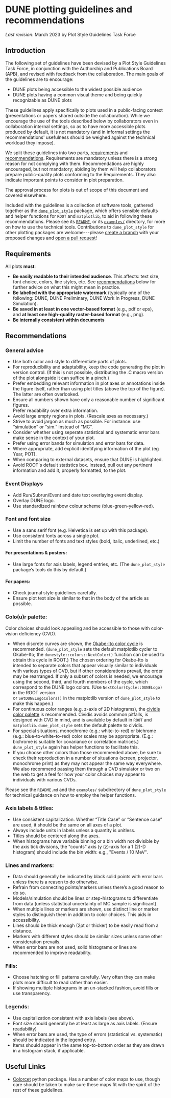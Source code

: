 # DUNE plotting guidelines and recommendations

_Last revision_: March 2023  by Plot Style Guidelines Task Force

## Introduction
The following set of guidelines have been devised by a Plot Style Guidelines Task Force, 
in conjunction with the Authorship and Publications Board (APB), and revised with feedback from the collaboration.
The main goals of the guidelines are to encourage:
* DUNE plots being accessible to the widest possible audience
* DUNE plots having a common visual theme and being quickly recognizable as DUNE plots 

These guidelines apply specifically to plots used in a public-facing context (presentations or papers shared outside the collaboration).
While we encourage the use of the tools described below by collaborators
even in collaboration internal settings, so as to have more accessible plots produced by default, it is not mandatory
(and in informal settings the recommendations' usefulness should be weighed against the technical workload they impose).

We split these guidelines into two parts, [requirements](#requirements) and [recommendations](#recommendations).
Requirements are mandatory unless there is a strong reason for not complying with them.
Recommendations are highly encouraged, but not mandatory; abiding by them will help collaborators prepare
public-quality plots conforming to the Requirements.  They also indicate important points to consider in plot preparation.

The approval process for plots is out of scope of this document and covered elsewhere.

Included with the guidelines is a collection of software tools, gathered together as the 
[`dune_plot_style`](https://github.com/DUNE/dune_plot_style) package, 
which offers sensible defaults and helper functions for `ROOT` and `matplotlib`, to aid in following these recommendations.
Please see its [`README`](https://github.com/DUNE/dune_plot_style/blob/main/README.md), 
or its [`examples/`](https://github.com/DUNE/dune_plot_style/tree/main/examples) directory, 
for more on how to use the technical tools.
Contributions to `dune_plot_style` for other plotting packages are welcome---please
[create a branch](https://docs.github.com/en/pull-requests/collaborating-with-pull-requests/proposing-changes-to-your-work-with-pull-requests/about-branches) 
with your proposed changes and [open a pull request](https://github.com/DUNE/dune_plot_style/compare)!

## Requirements
All plots **must**:

- **Be easily readable to their intended audience**.  This affects: text size, font choice, colors, line styles, etc. 
  See [recommendations](#recommendations) below for further advice on what this might mean in practice.
- **Be labelled with the appropriate watermark** (typically one of the following:
  DUNE, DUNE Preliminary, DUNE Work In Progress, DUNE Simulation).
- **Be saved in at least in one vector-based format** (e.g., pdf or eps),  
  and **at least one high-quality raster-based format** (e.g., png).
- **Be internally consistent within documents**

## Recommendations

### General advice

- Use both color and style to differentiate parts of plots.
- For reproducibility and adaptability, keep the code generating the plot in version control.
  (If this is not possible, distributing the .C macro version of the plot alongside it can suffice in a pinch.)
- Prefer embedding relevant information in plot axes or annotations inside the figure itself,
  rather than using plot titles (above the top of the figure). The latter are often overlooked.
- Ensure all numbers shown have only a reasonable number of significant figures.   
  Prefer readability over extra information.
- Avoid large empty regions in plots. (Rescale axes as necessary.)
- Strive to avoid jargon as much as possible. For instance: use “simulation” or “sim.” instead of “MC”.
- Consider whether using seperate statistical and systematic error bars make sense in the context of your plot.
- Prefer using error bands for simulation and error bars for data. 
- Where appropriate, add explicit identifying information of the plot (eg Year, POT).
- When comparing to external datasets, ensure that DUNE is highlighted.
- Avoid ROOT's default statistics box. Instead, pull out any pertinent information and add it, properly formatted, to the plot.

### Event Displays
- Add Run/Subrun/Event and date text overlaying event display.
- Overlay DUNE logo.
- Use standardized rainbow colour scheme (blue-green-yellow-red).

### Font and font size

- Use a sans serif font (e.g. Helvetica is set up with this package).
- Use consistent fonts across a single plot.
- Limit the number of fonts and text styles (bold, italic, underlined, etc.)

#### For presentations & posters:

- Use large fonts for axis labels, legend entries, etc.  (The `dune_plot_style` package’s tools do this by default.)

#### For papers:

- Check journal style guidelines carefully.
- Ensure plot text size is similar to that in the body of the article as possible. 

### Colo(u)r palette:
Color choices should look appealing and be accessible to those with color-vision deficiency (CVD).

- When discrete curves are shown, the [Okabe-Ito color cycle](https://jfly.uni-koeln.de/color/) is recommended.
  (`dune_plot_style` sets the default matplotlib cycler to Okabe-Ito; 
   the `dunestyle::colors::NextColor()` function can be used to obtain this cycle in ROOT.)
  The chosen ordering for Okabe-Ito is intended to separate colors that appear visually similar to individuals
  with various types of CVD, but if other considerations prevail, the order may be rearranged. 
  If only a subset of colors is needed, we encourage using the second, third, and fourth members of the cycle, 
  which correspond to the DUNE logo colors.  (Use `NextColor(Cycle::DUNELogo)` in the ROOT version  
  or `SetDUNELogoColors()` in the matplotlib version of `dune_plot_style` to make this happen.)
- For continuous color ranges (e.g. z-axis of 2D histograms), the [cividis color palette](https://journals.plos.org/plosone/article?id=10.1371/journal.pone.0199239)
  is recommended.  Cividis avoids common pitfalls,  is designed with CVD in mind,
  and is available by default in `ROOT` and `matplotlib`.
  `dune_plot_style` sets the default palette to cividis.
- For special situations, monochrome (e.g.: white-to-red) or bichrome (e.g.: blue-to-white-to-red)
  color scales may be appropriate.  (E.g.: bichrome is suitable for covariance or correlation matrices.)
  `dune_plot_style` again has helper functions to facilitate this.
- If you choose other colors than those recommended above, be sure to check their reproduction in a number of situations
  (screen, projector, monochrome print) as they may not appear the same way everywhere.  We also recommend passing them through
  a CVD simulator or two on the web to get a feel for how your color choices may appear to individuals with various CVDs.

Please see the `README.md` and the `examples/` subdirectory of `dune_plot_style` for technical guidance
on how to employ the helper functions.

### Axis labels & titles:

- Use consistent capitalization. 
Whether “Title Case” or “Sentence case” are used,
it should be the same on all axes of a plot.
- Always include units in labels unless a quantity is unitless.
- Titles should be centered along the axes.
- When histograms have variable binning or a bin width not divisible by the axis tick divisions, the "counts" axis
  (y (z)-axis for a 1 (2)-D histogram) should include the bin width: e.g., "Events / 10 MeV". 

### Lines and markers:

- Data should generally be indicated by black solid points with error bars unless there is a reason to do otherwise.
- Refrain from connecting points/markers unless there’s a good reason to do so.
- Models/simulation should be lines or step-histograms to differentiate from data (unless statistical uncertainty of MC sample is significant).
- When multiple lines or markers are shown, use distinct line or marker styles to distinguish them in addition to color choices. This aids in accessibility. 
- Lines should be thick enough (2pt or thicker) to be easily read from a distance.
- Markers with different styles should be similar sizes unless some other consideration prevails.
- When error bars are not used, solid histograms or lines are recommended to improve readability.

### Fills:

- Choose hatching or fill patterns carefully.
Very often they can make plots more difficult to read rather than easier.
- If showing multiple histograms in an un-stacked fashion,
avoid fills or use transparency.

### Legends:

- Use capitalization consistent with axis labels (see above).
- Font size should generally be at least as large as axis labels. (Ensure readability)
- When error bars are used,
the type of errors (statistical vs. systematic) should be indicated in the legend entry.
- Items should appear in the same top-to-bottom order as they are drawn in a histogram stack, if applicable.

## Useful Links
- [Colorcet](https://colorcet.holoviz.org) python package. Has a number of color maps to use, though care should be taken to make sure these maps fit with the spirit of the rest of these guidelines.
